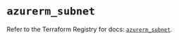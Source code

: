# `azurerm_subnet`

Refer to the Terraform Registry for docs: [`azurerm_subnet`](https://registry.terraform.io/providers/hashicorp/azurerm/4.18.0/docs/resources/subnet).
